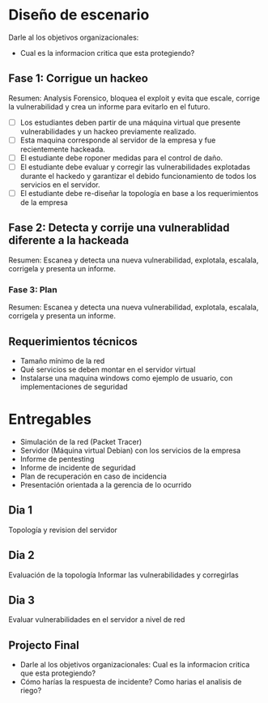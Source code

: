 # Diseño de escenario

Darle al los objetivos organizacionales: 
  - Cual es la informacion critica que esta protegiendo?

## Fase 1: Corrigue un hackeo

Resumen: Analysis Forensico, bloquea el exploit y evita que escale, corrige la vulnerabilidad y crea un informe para evitarlo en el futuro.

- [ ] Los estudiantes deben partir de una máquina virtual que presente vulnerabilidades y un hackeo previamente realizado. 
- [ ] Esta maquina corresponde al servidor de la empresa y fue recientemente hackeada.
- [ ] El estudiante debe roponer medidas para el control de daño. 
- [ ] El estudiante debe evaluar y corregir las vulnerabilidades explotadas durante el hackedo y garantizar el debido funcionamiento de todos los servicios en el servidor.
- [ ] El estudiante debe re-diseñar la topología en base a los requerimientos de la empresa

## Fase 2: Detecta y corrije una vulnerablidad diferente a la hackeada

Resumen: Escanea y detecta una nueva vulnerabilidad, explotala, escalala, corrigela y presenta un informe.

### Fase 3: Plan

Resumen: Escanea y detecta una nueva vulnerabilidad, explotala, escalala, corrigela y presenta un informe.

## Requerimientos técnicos

- Tamaño mínimo de la red
- Qué servicios se deben montar en el servidor virtual
- Instalarse una maquina windows como ejemplo de usuario, con implementaciones de seguridad

# Entregables

- Simulación de la red (Packet Tracer)
- Servidor (Máquina virtual Debian) con los servicios de la empresa
- Informe de pentesting
- Informe de incidente de seguridad
- Plan de recuperación en caso de incidencia
- Presentación orientada a la gerencia de lo ocurrido


## Dia 1

Topología y revision del servidor

## Dia 2

Evaluación de la topología
Informar las vulnerabilidades y corregirlas

## Dia 3

Evaluar vulnerabilidades en el servidor a nivel de red




## Projecto Final

- Darle al los objetivos organizacionales: Cual es la informacion critica que esta protegiendo?
- Cómo harías la respuesta de incidente? Como harias el analisis de riego?
